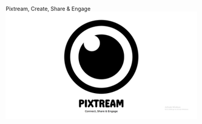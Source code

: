 Pixtream, Create, Share & Engage
![Screenshot](https://github.com/theRealSain/Pixtream/raw/master/assets/Screenshot.png)
